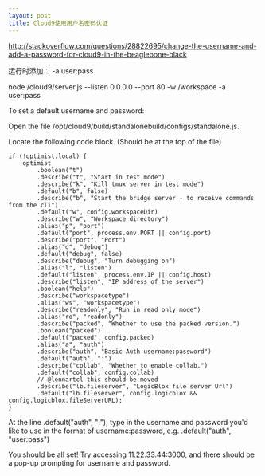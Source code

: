 ```yaml
---
layout: post
title: Cloud9使用用户名密码认证
---
```


http://stackoverflow.com/questions/28822695/change-the-username-and-add-a-password-for-cloud9-in-the-beaglebone-black

运行时添加： -a user:pass

node /cloud9/server.js --listen 0.0.0.0 --port 80 -w /workspace   -a user:pass


To set a default username and password:

Open the file /opt/cloud9/build/standalonebuild/configs/standalone.js.

Locate the following code block. (Should be at the top of the file)

    if (!optimist.local) {
        optimist
            .boolean("t")
            .describe("t", "Start in test mode")
            .describe("k", "Kill tmux server in test mode")
            .default("b", false)
            .describe("b", "Start the bridge server - to receive commands from the cli")
            .default("w", config.workspaceDir)
            .describe("w", "Workspace directory")
            .alias("p", "port")
            .default("port", process.env.PORT || config.port)
            .describe("port", "Port")
            .alias("d", "debug")
            .default("debug", false)
            .describe("debug", "Turn debugging on")
            .alias("l", "listen")
            .default("listen", process.env.IP || config.host)
            .describe("listen", "IP address of the server")
            .boolean("help")
            .describe("workspacetype")
            .alias("ws", "workspacetype")
            .describe("readonly", "Run in read only mode")
            .alias("ro", "readonly")
            .describe("packed", "Whether to use the packed version.")
            .boolean("packed")
            .default("packed", config.packed)
            .alias("a", "auth")
            .describe("auth", "Basic Auth username:password")
            .default("auth", ":")
            .describe("collab", "Whether to enable collab.")
            .default("collab", config.collab)
            // @lennartcl this should be moved
            .describe("lb.fileserver", "LogicBlox file server Url")
            .default("lb.fileserver", config.logicblox && config.logicblox.fileServerURL);
    }

At the line .default("auth", ":"), type in the username and password you'd like to use in the format of username:password, e.g. .default("auth", "user:pass")

You should be all set! Try accessing 11.22.33.44:3000, and there should be a pop-up prompting for username and password.